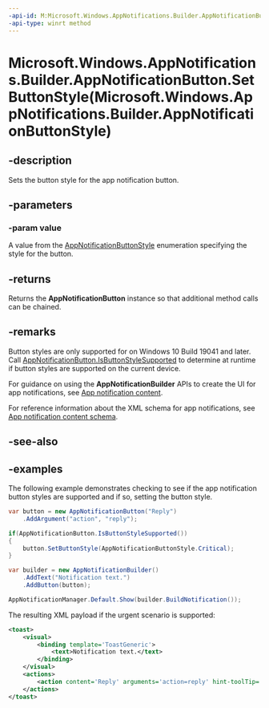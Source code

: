 ```yaml
---
-api-id: M:Microsoft.Windows.AppNotifications.Builder.AppNotificationButton.SetButtonStyle(Microsoft.Windows.AppNotifications.Builder.AppNotificationButtonStyle)
-api-type: winrt method
---
```


# Microsoft.Windows.AppNotifications.Builder.AppNotificationButton.SetButtonStyle(Microsoft.Windows.AppNotifications.Builder.AppNotificationButtonStyle)

<!--
public Microsoft.Windows.AppNotifications.Builder.AppNotificationButton SetButtonStyle (Microsoft.Windows.AppNotifications.Builder.AppNotificationButtonStyle value);
-->


## -description

Sets the button style for the app notification button.

## -parameters

### -param value

A value from the [AppNotificationButtonStyle](xref:Microsoft.Windows.AppNotifications.Builder.AppNotificationButtonStyle) enumeration specifying the style for the button.

## -returns

Returns the **AppNotificationButton** instance so that additional method calls can be chained.

## -remarks

Button styles are only supported for on Windows 10 Build 19041 and later. Call [AppNotificationButton.IsButtonStyleSupported](xref:Microsoft.Windows.AppNotifications.Builder.AppNotificationButton.IsButtonStyleSupported) to determine at runtime if button styles are supported on the current device.

For guidance on using the **AppNotificationBuilder** APIs to create the UI for app notifications, see [App notification content](/windows/apps/design/shell/tiles-and-notifications/adaptive-interactive-toasts).

For reference information about the XML schema for app notifications, see [App notification content schema](/windows/apps/design/shell/tiles-and-notifications/toast-schema).

## -see-also

## -examples

The following example demonstrates checking to see if the app notification button styles are supported and if so, setting the button style.

```csharp
var button = new AppNotificationButton("Reply")
    .AddArgument("action", "reply");

if(AppNotificationButton.IsButtonStyleSupported())
{
    button.SetButtonStyle(AppNotificationButtonStyle.Critical);
}

var builder = new AppNotificationBuilder()
    .AddText("Notification text.")
    .AddButton(button);

AppNotificationManager.Default.Show(builder.BuildNotification());
```

The resulting XML payload if the urgent scenario is supported:

```xml
<toast>
    <visual>
        <binding template='ToastGeneric'>
            <text>Notification text.</text>
        </binding>
    </visual>
    <actions>
        <action content='Reply' arguments='action=reply' hint-toolTip='Click to reply.'/>
    </actions>
</toast>
```
